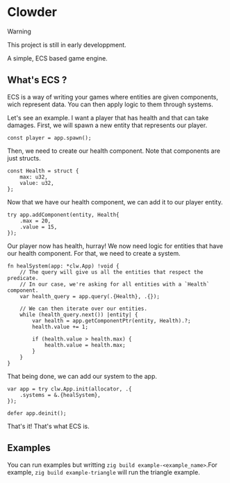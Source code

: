 # Clowder
> [!WARNING]
> This project is still in early developpment.

A simple, ECS based game engine.

## What's ECS ?
ECS is a way of writing your games where entities are given components, wich
represent data. You can then apply logic to them through systems.

Let's see an example. I want a player that has health and that can take damages.
First, we will spawn a new entity that represents our player.

```zig
const player = app.spawn();
```

Then, we need to create our health component. Note that components are just structs.

```zig
const Health = struct {
    max: u32,
    value: u32,
};
```

Now that we have our health component, we can add it to our player entity.

```zig
try app.addComponent(entity, Health{
    .max = 20,
    .value = 15,
});
```

Our player now has health, hurray! We now need logic for entities that have
our health component. For that, we need to create a system.

```zig
fn healSystem(app: *clw.App) !void {
    // The query will give us all the entities that respect the predicate.
    // In our case, we're asking for all entities with a `Health` component.
    var health_query = app.query(.{Health}, .{});

    // We can then iterate over our entities.
    while (health_query.next()) |entity| {
        var health = app.getComponentPtr(entity, Health).?;
        health.value += 1;

        if (health.value > health.max) {
            health.value = health.max;
        }
    }
}
```

That being done, we can add our system to the app.

```zig
var app = try clw.App.init(allocator, .{
    .systems = &.{healSystem},
});

defer app.deinit();
```

That's it! That's what ECS is.

## Examples
You can run examples but writting `zig build example-<example_name>`.For
example, `zig build example-triangle` will run the triangle example.